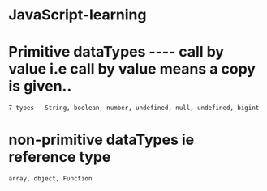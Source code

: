 # JavaScript-learning

# Primitive dataTypes ---- call by value i.e call by value means a copy is given..
    7 types - String, boolean, number, undefined, null, undefined, bigint

# non-primitive dataTypes ie reference type
    array, object, Function
